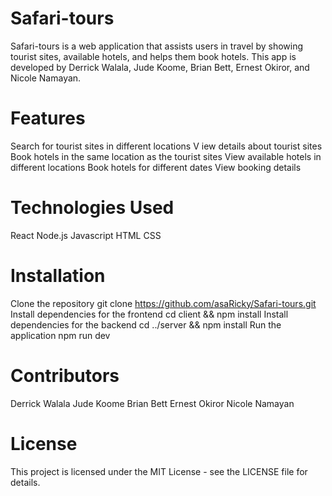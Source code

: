 # Safari-tours
Safari-tours is a web application that assists users in travel by showing tourist sites, available hotels, and helps them book hotels. This app is developed by Derrick Walala, Jude Koome, Brian Bett, Ernest Okiror, and Nicole Namayan.

# Features
Search for tourist sites in different locations
V iew details about tourist sites
Book hotels in the same location as the tourist sites
View available hotels in different locations
Book hotels for different dates
View booking details

# Technologies Used
React
Node.js
Javascript
HTML
CSS

# Installation
Clone the repository git clone https://github.com/asaRicky/Safari-tours.git
Install dependencies for the frontend cd client && npm install
Install dependencies for the backend cd ../server && npm install
Run the application npm run dev


# Contributors
Derrick Walala
Jude Koome
Brian Bett
Ernest Okiror
Nicole Namayan


# License
This project is licensed under the MIT License - see the LICENSE file for details.
